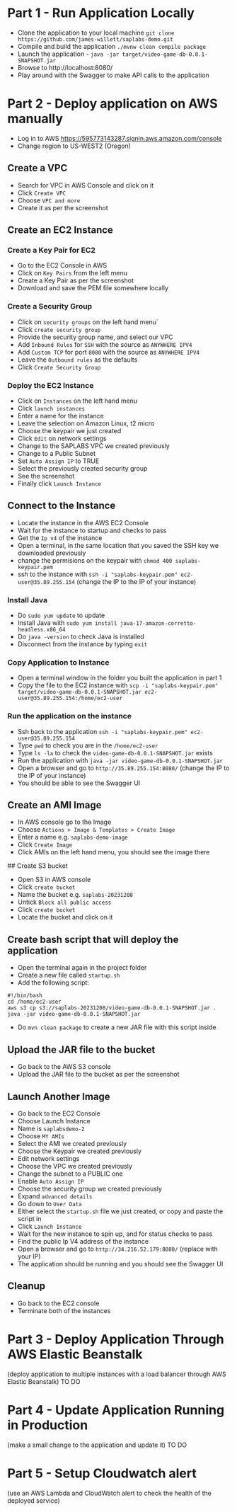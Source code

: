 # Part 1 - Run Application Locally

- Clone the application to your local machine  `git clone https://github.com/james-willett/saplabs-demo.git`
- Compile and build the application `./mvnw clean compile package`
- Launch the application - `java -jar target/video-game-db-0.0.1-SNAPSHOT.jar`
- Browse to http://localhost:8080/
- Play around with the Swagger to make API calls to the application

# Part 2 - Deploy application on AWS manually

- Log in to AWS https://595773143287.signin.aws.amazon.com/console
- Change region to US-WEST2 (Oregon)

## Create a VPC

- Search for VPC in AWS Console and click on it
- Click `Create VPC`
- Choose `VPC and more`
- Create it as per the screenshot

## Create an EC2 Instance

### Create a Key Pair for EC2

- Go to the EC2 Console in AWS
- Click on `Key Pairs` from the left menu
- Create a Key Pair as per the screenshot
- Download and save the PEM file somewhere locally

### Create a Security Group

- Click on `security groups` on the left hand menu`
- Click `create security group`
- Provide the security group name, and select our VPC
- Add `Inbound Rules` for `SSH` with the source as `ANYWHERE IPV4`
- Add `Custom TCP` for port `8080` with the source as `ANYWHERE IPV4`
- Leave the `Outbound rules` as the defaults
- Click `Create Security Group`

### Deploy the EC2 Instance

- Click on `Instances` on the left hand menu
- Click `launch instances`
- Enter a name for the instance
- Leave the selection on Amazon Linux, t2 micro
- Choose the keypair we just created
- Click `Edit` on network settings
- Change to the SAPLABS VPC we created previously
- Change to a Public Subnet
- Set `Auto Assign IP` to TRUE
- Select the previously created security group
- See the screenshot
- Finally click `Launch Instance`

## Connect to the Instance

- Locate the instance in the AWS EC2 Console
- Wait for the instance to startup and checks to pass
- Get the `Ip v4` of the instance
- Open a terminal, in the same location that you saved the SSH key we downloaded previously
- change the permisions on the keypair with `chmod 400 saplabs-keypair.pem`
- ssh to the instance with `ssh -i "saplabs-keypair.pem" ec2-user@35.89.255.154` (change the IP to the IP of your instance)

### Install Java

- Do `sudo yum update` to update 
- Install Java with `sudo yum install java-17-amazon-corretto-headless.x86_64`
- Do `java -version` to check Java is installed
- Disconnect from the instance by typing `exit`

### Copy Application to Instance

- Open a terminal window in the folder you built the application in part 1
- Copy the file to the EC2 instance with `scp -i "saplabs-keypair.pem" target/video-game-db-0.0.1-SNAPSHOT.jar ec2-user@35.89.255.154:/home/ec2-user`

### Run the application on the instance

- Ssh back to the application `ssh -i "saplabs-keypair.pem" ec2-user@35.89.255.154`
- Type `pwd` to check you are in the `/home/ec2-user`
- Type `ls -la` to check the `video-game-db-0.0.1-SNAPSHOT.jar` exists
- Run the application with `java -jar video-game-db-0.0.1-SNAPSHOT.jar`
- Open a browser and go to `http://35.89.255.154:8080/` (change the IP to the IP of your instance)
- You should be able to see the Swagger UI


## Create an AMI Image

- In AWS console go to the Image
- Choose `Actions > Image & Templates > Create Image`
- Enter a name e.g. `saplabs-demo-image`
- Click `Create Image`
- Click AMIs on the left hand menu, you should see the image there


## Create S3 bucket

- Open S3 in AWS console
- Click `create bucket`
- Name the bucket e.g. `saplabs-20231208`
- Untick `Block all public access`
- Click `create bucket`
- Locate the bucket and click on it


## Create bash script that will deploy the application

- Open the terminal again in the project folder
- Create a new file called `startup.sh`
- Add the following script:

```
#!/bin/bash
cd /home/ec2-user
aws s3 cp s3://saplabs-20231208/video-game-db-0.0.1-SNAPSHOT.jar .
java -jar video-game-db-0.0.1-SNAPSHOT.jar
```

- Do `mvn clean package` to create a new JAR file with this script inside

## Upload the JAR file to the bucket

- Go back to the AWS S3 console
- Upload the JAR file to the bucket as per the screenshot

## Launch Another Image

- Go back to the EC2 Console
- Choose Launch Instance
- Name is `saplabsdemo-2`
- Choose `MY AMIs`
- Select the AMI we created previously
- Choose the Keypair we created previously
- Edit network settings
- Choose the VPC we created previously
- Change the subnet to a PUBLIC one
- Enable `Auto Assign IP`
- Choose the security group we created previously
- Expand `advanced details`
- Go down to `User Data`
- Either select the `startup.sh` file we just created, or copy and paste the script in
- Click `Launch Instance`
- Wait for the new instance to spin up, and for status checks to pass
- Find the public Ip V4 address of the instance
- Open a browser and go to `http://34.216.52.179:8080/` (replace with your IP)
- The application should be running and you should see the Swagger UI

## Cleanup

- Go back to the EC2 console
- Terminate both of the instances



# Part 3 - Deploy Application Through AWS Elastic Beanstalk

(deploy application to multiple instances with a load balancer through AWS Elastic Beanstalk)
TO DO



# Part 4 - Update Application Running in Production

(make a small change to the application and update it)
TO DO

# Part 5 - Setup Cloudwatch alert

(use an AWS Lambda and CloudWatch alert to check the health of the deployed service)